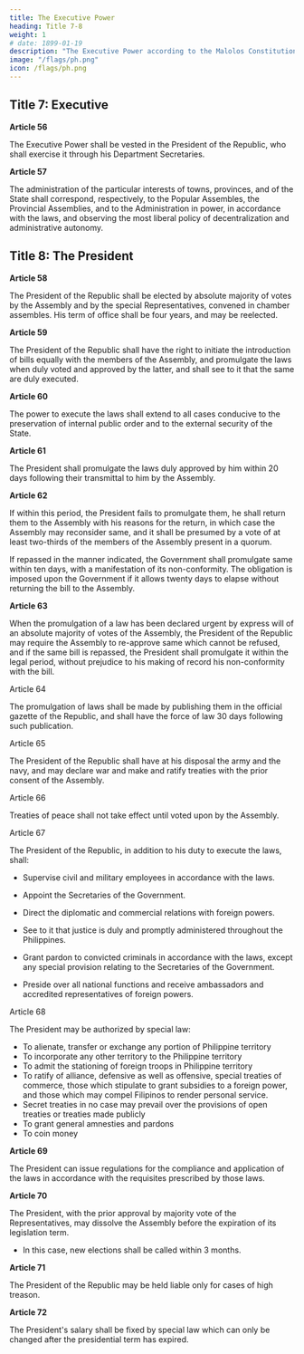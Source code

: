 ```yaml
---
title: The Executive Power
heading: Title 7-8
weight: 1
# date: 1899-01-19
description: "The Executive Power according to the Malolos Constitution"
image: "/flags/ph.png"
icon: /flags/ph.png
---
```



## Title 7: Executive

**Article 56**

The Executive Power shall be vested in the President of the Republic, who shall exercise it through his Department Secretaries.


**Article 57**

The administration of the particular interests of towns, provinces, and of the State shall correspond, respectively, to the Popular Assembles, the Provincial Assemblies, and to the Administration in power, in accordance with the laws, and observing the most liberal policy of decentralization and administrative autonomy.


## Title 8: The President

**Article 58**

The President of the Republic shall be elected by absolute majority of votes by the Assembly and by the special Representatives, convened in chamber assembles. His term of office shall be four years, and may be reelected.


**Article 59**

The President of the Republic shall have the right to initiate the introduction of bills equally with the members of the Assembly, and promulgate the laws when duly voted and approved by the latter, and shall see to it that the same are duly executed.


**Article 60**

The power to execute the laws shall extend to all cases conducive to the preservation of internal public order and to the external security of the State.


**Article 61**

The President shall promulgate the laws duly approved by him within 20 days following their transmittal to him by the Assembly.


**Article 62**

If within this period, the President fails to promulgate them, he shall return them to the Assembly with his reasons for the return, in which case the Assembly may reconsider same, and it shall be presumed by a vote of at least two-thirds of the members of the Assembly present in a quorum. 

If repassed in the manner indicated, the Government shall promulgate same within ten days, with a manifestation of its non-conformity. The obligation is imposed upon the Government if it allows twenty days to elapse without returning the bill to the Assembly.


**Article 63**

When the promulgation of a law has been declared urgent by express will of an absolute majority of votes of the Assembly, the President of the Republic may require the Assembly to re-approve same which cannot be refused, and if the same bill is repassed, the President shall promulgate it within the legal period, without prejudice to his making of record his non-conformity with the bill.

Article 64

The promulgation of laws shall be made by publishing them in the official gazette of the Republic, and shall have the force of law 30 days following such publication.

Article 65

The President of the Republic shall have at his disposal the army and the navy, and may declare war and make and ratify treaties with the prior consent of the Assembly.

Article 66

Treaties of peace shall not take effect until voted upon by the Assembly.

Article 67

The President of the Republic, in addition to his duty to execute the laws, shall:

- Supervise civil and military employees in accordance with the laws.

- Appoint the Secretaries of the Government.

- Direct the diplomatic and commercial relations with foreign powers.

- See to it that justice is duly and promptly administered throughout the Philippines.

- Grant pardon to convicted criminals in accordance with the laws, except any special provision relating to the Secretaries of the Government.

- Preside over all national functions and receive ambassadors and accredited representatives of foreign powers.


Article 68

The President may be authorized by special law:
- To alienate, transfer or exchange any portion of Philippine territory
- To incorporate any other territory to the Philippine territory
- To admit the stationing of foreign troops in Philippine territory
- To ratify of alliance, defensive as well as offensive, special treaties of commerce, those which stipulate to grant subsidies to a foreign power, and those which may compel Filipinos to render personal service.
- Secret treaties in no case may prevail over the provisions of open treaties or treaties made publicly
- To grant general amnesties and pardons
- To coin money



**Article 69**

The President can issue regulations for the compliance and application of the laws in accordance with the requisites prescribed by those laws.


**Article 70**

The President, with the prior approval by majority vote of the Representatives, may dissolve the Assembly before the expiration of its legislation term. 
- In this case, new elections shall be called within 3 months.


**Article 71**

The President of the Republic may be held liable only for cases of high treason.


**Article 72**

The President's salary shall be fixed by special law which can only be changed after the presidential term has expired.
